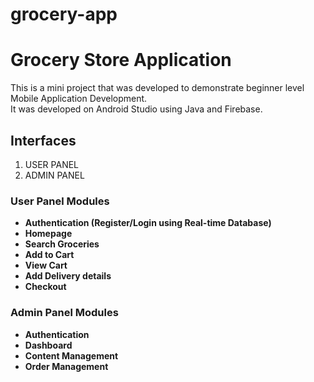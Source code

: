 # grocery-app

<h1> Grocery Store Application </h1>

<p> This is a mini project that was developed to demonstrate beginner level Mobile Application Development. <br> It was developed on Android Studio using Java and Firebase. </p>

<h2> Interfaces </h2>
<ol><li>USER PANEL</li>
<li>ADMIN PANEL</li>
</ol>

<h3>User Panel Modules</h3>
<b><ul>
<li>Authentication (Register/Login using Real-time Database) </li>
<li>Homepage</li>
<li>Search Groceries</li>
<li>Add to Cart</li>
<li>View Cart</li>
<li>Add Delivery details</li>
<li>Checkout</li>
</ul></b>

<h3>Admin Panel Modules</h3>
<b><ul>
<li>Authentication</li>
<li>Dashboard</li>
<li>Content Management</li>
<li>Order Management</li>
</ul></b>

